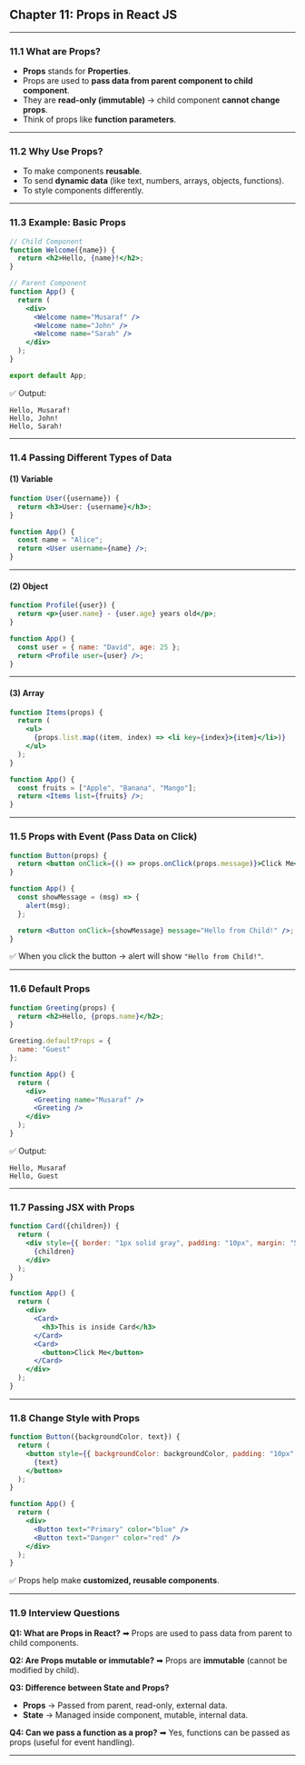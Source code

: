 ## Chapter 11: Props in React JS

---

### 11.1 What are Props?

* **Props** stands for **Properties**.
* Props are used to **pass data from parent component to child component**.
* They are **read-only (immutable)** → child component **cannot change props**.
* Think of props like **function parameters**.

---

### 11.2 Why Use Props?

* To make components **reusable**.
* To send **dynamic data** (like text, numbers, arrays, objects, functions).
* To style components differently.

---

### 11.3 Example: Basic Props

```jsx
// Child Component
function Welcome({name}) {
  return <h2>Hello, {name}!</h2>;
}
```

```jsx
// Parent Component
function App() {
  return (
    <div>
      <Welcome name="Musaraf" />
      <Welcome name="John" />
      <Welcome name="Sarah" />
    </div>
  );
}

export default App;
```

✅ Output:

```
Hello, Musaraf!
Hello, John!
Hello, Sarah!
```

---

### 11.4 Passing Different Types of Data

#### (1) **Variable**

```jsx
function User({username}) {
  return <h3>User: {username}</h3>;
}
```

```jsx
function App() {
  const name = "Alice";
  return <User username={name} />;
}
```

---

#### (2) **Object**

```jsx
function Profile({user}) {
  return <p>{user.name} - {user.age} years old</p>;
}
```

```jsx
function App() {
  const user = { name: "David", age: 25 };
  return <Profile user={user} />;
}
```

---

#### (3) **Array**

```jsx
function Items(props) {
  return (
    <ul>
      {props.list.map((item, index) => <li key={index}>{item}</li>)}
    </ul>
  );
}
```

```jsx
function App() {
  const fruits = ["Apple", "Banana", "Mango"];
  return <Items list={fruits} />;
}
```

---

### 11.5 Props with Event (Pass Data on Click)

```jsx
function Button(props) {
  return <button onClick={() => props.onClick(props.message)}>Click Me</button>;
}
```

```jsx
function App() {
  const showMessage = (msg) => {
    alert(msg);
  };

  return <Button onClick={showMessage} message="Hello from Child!" />;
}
```

✅ When you click the button → alert will show `"Hello from Child!"`.

---

### 11.6 Default Props

```jsx
function Greeting(props) {
  return <h2>Hello, {props.name}</h2>;
}

Greeting.defaultProps = {
  name: "Guest"
};
```

```jsx
function App() {
  return (
    <div>
      <Greeting name="Musaraf" />
      <Greeting />
    </div>
  );
}
```

✅ Output:

```
Hello, Musaraf
Hello, Guest
```

---

### 11.7 Passing JSX with Props

```jsx
function Card({children}) {
  return (
    <div style={{ border: "1px solid gray", padding: "10px", margin: "5px" }}>
      {children}
    </div>
  );
}
```

```jsx
function App() {
  return (
    <div>
      <Card>
        <h3>This is inside Card</h3>
      </Card>
      <Card>
        <button>Click Me</button>
      </Card>
    </div>
  );
}
```

---

### 11.8 Change Style with Props

```jsx
function Button({backgroundColor, text}) {
  return (
    <button style={{ backgroundColor: backgroundColor, padding: "10px" }}>
      {text}
    </button>
  );
}
```

```jsx
function App() {
  return (
    <div>
      <Button text="Primary" color="blue" />
      <Button text="Danger" color="red" />
    </div>
  );
}
```

✅ Props help make **customized, reusable components**.

---

### 11.9 Interview Questions

**Q1: What are Props in React?**
➡ Props are used to pass data from parent to child components.

**Q2: Are Props mutable or immutable?**
➡ Props are **immutable** (cannot be modified by child).

**Q3: Difference between State and Props?**

* **Props** → Passed from parent, read-only, external data.
* **State** → Managed inside component, mutable, internal data.

**Q4: Can we pass a function as a prop?**
➡ Yes, functions can be passed as props (useful for event handling).

---